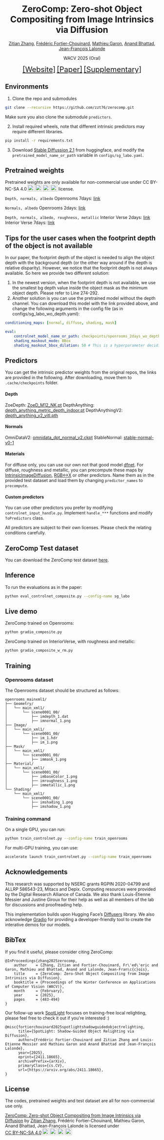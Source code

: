 <h1 align="center"> ZeroComp: Zero-shot Object Compositing from Image Intrinsics via Diffusion </h1>

<p align="center"><a href="https://zzt76.github.io/" target="_blank">Zitian Zhang</a>, <a href="https://ca.linkedin.com/in/lefreud/en" target="_blank">Frédéric Fortier-Chouinard</a>, <a href="https://mathieugaron.ca/" target="_blank">Mathieu Garon</a>, <a href="https://anandbhattad.github.io/" target="_blank">Anand Bhattad</a>, <a href="https://vision.gel.ulaval.ca/~jflalonde/" target="_blank">Jean-François Lalonde</a>

<p align="center">WACV 2025 (Oral)</p>

<p>               
 <center>
    <span style="font-size:24px"><a href='https://lvsn.github.io/ZeroComp/'>[Website]</a></span>
    <span style="font-size:24px"><a href='https://arxiv.org/abs/2410.08168'>[Paper]</a></span>
    <span style="font-size:24px"><a href='https://lvsn.github.io/ZeroComp/supp/index.html'>[Supplementary]</a></span><br>
</center>
</p>

## Environments

1. Clone the repo and submodules
```bash
git clone --recursive https://github.com/zzt76/zerocomp.git
```
Make sure you also clone the submodule ```predictors```.

2. Install required wheels, note that different intrinsic predictors may require different libraries.
```bash
pip install -r requirements.txt
```

3. Download [Stable Diffussion 2.1](https://huggingface.co/stabilityai/stable-diffusion-2-1) from huggingface, and modify the ```pretrained_model_name_or_path``` variable in ```configs/sg_labo.yaml```.


## Pretrained weights

Pretrained weights are only available for non-commercial use under CC BY-NC-SA 4.0<img
style="height:22px!important;margin-left:3px;vertical-align:text-bottom;"
src="https://mirrors.creativecommons.org/presskit/icons/cc.svg?ref=chooser-v1" alt=""><img
style="height:22px!important;margin-left:3px;vertical-align:text-bottom;"
src="https://mirrors.creativecommons.org/presskit/icons/by.svg?ref=chooser-v1" alt=""><img
style="height:22px!important;margin-left:3px;vertical-align:text-bottom;"
src="https://mirrors.creativecommons.org/presskit/icons/nc.svg?ref=chooser-v1" alt=""><img
style="height:22px!important;margin-left:3px;vertical-align:text-bottom;"
src="https://mirrors.creativecommons.org/presskit/icons/sa.svg?ref=chooser-v1" alt=""></a> license.

```Depth, normals, albedo```
Openrooms 7days: [link](https://hdrdb-public.s3.valeria.science/zerocomp/openrooms_7days.zip)

```Normals, albedo```
Openrooms 2days: [link](https://hdrdb-public.s3.valeria.science/zerocomp/openrooms_2days_wo_depth.zip)

```Depth, normals, albedo, roughness, metallic```
Interior Verse 2days: [link](https://hdrdb-public.s3.valeria.science/zerocomp/interior_verse_2days.zip)
Interior Verse 7days: [link](https://hdrdb-public.s3.valeria.science/zerocomp/interior_verse_7days.zip)

## Tips for the user cases when the footprint depth of the object is not available
In our paper, the footprint depth of the object is needed to align the object depth with the background depth (or the other way around if the depth is relative disparity). However, we notice that the footprint depth is not always available. So here we provide two different solution:
1. In the newest version, when the footprint depth is not available, we use the smallest bg depth value inside the object mask as the minimum object depth. Please refer to Line 274-292.
2. Another solution is you can use the pretrained model without the depth channel. You can download this model with the link provided above, and change the following arguments in the config file (as in configs/sg_labo_wo_depth.yaml):
```yaml
conditioning_maps: [normal, diffuse, shading, mask]

eval:
    controlnet_model_name_or_path: checkpoints/openrooms_2days_wo_depth
    shading_maskout_mode: BBox
    shading_maskout_bbox_dilation: 50 # This is a hyperparameter deciding how large we should mask around the object
``` 


## Predictors
You can get the intrinsic predictor weights from the original repos, the links are provided in the following. After downloading, move them to ```.cache/checkpoints``` folder.

#### Depth
ZoeDepth: [ZoeD_M12_NK.pt](https://github.com/isl-org/ZoeDepth)
DepthAnything: [depth_anything_metric_depth_indoor.pt](https://github.com/LiheYoung/Depth-Anything)
DepthAnythingV2: [depth_anything_v2_vitl.pth](https://huggingface.co/depth-anything/Depth-Anything-V2-Large/resolve/main/depth_anything_v2_vitl.pth?download=true)

#### Normals
OmniDataV2: [omnidata_dpt_normal_v2.ckpt](https://github.com/EPFL-VILAB/omnidata/tree/main/omnidata_tools/torch)
StableNormal: [stable-normal-v0-1](https://github.com/Stable-X/StableNormal)

#### Materials
For diffuse only, you can use our own not that good model [dfnet](https://hdrdb-public.s3.valeria.science/zerocomp/dfnet_w_hypersim2.safetensors).
For diffuse, roughness and metallic, you can precompute these maps by [IntrinsicImageDiffusion](https://github.com/Peter-Kocsis/IntrinsicImageDiffusion), [RGB<->X](https://github.com/zheng95z/rgbx) or other predictors. Name them as in the provided test dataset and load them by changing ```predictor_names``` to ```precompute```.

#### Custom predictors
You can use other predictors you prefer by modifying ```controlnet_input_handle.py```. Implement ```handle_***``` functions and modify ```ToPredictors``` class.

All predictors are subject to their own licenses. Please check the relating conditions carefully.

## ZeroComp Test dataset
You can download the ZeroComp test dataset [here](https://hdrdb-public.s3.valeria.science/zerocomp/labo.zip).

## Inference
To run the evaluations as in the paper:
```bash
python eval_controlnet_composite.py --config-name sg_labo
```

## Live demo
ZeroComp trained on Openrooms:
```bash
python gradio_composite.py
```

ZeroComp trained on InteriorVerse, with roughness and metallic:
```bash
python gradio_composite_w_rm.py
```

## Training
### Openrooms dataset
The Openrooms dataset should be structured as follows:
```
openrooms_mainxml1/
├── Geometry/
│   └── main_xml1/
│       └── scene0001_00/
│           ├── imdepth_1.dat
│           ├── imnormal_1.png
├── Image/
│   └── main_xml1/
│       └── scene0001_00/
│           ├── im_1.hdr
│           ├── im_1.png
├── Mask/
│   └── main_xml1/
│       └── scene0001_00/
│           ├── immask_1.png
├── Material/
│   └── main_xml1/
│       └── scene0001_00/
│           ├── imbaseColor_1.png
│           ├── imroughness_1.png
│           ├── immetallic_1.png
└── Shading/
    └── main_xml1/
        └── scene0001_00/
            ├── imshading_1.png
            ├── imshadow_1.png
```
### Training command
On a single GPU, you can run:
```bash
python train_controlnet.py --config-name train_openrooms
```
For multi-GPU training, you can use:
```bash
accelerate launch train_controlnet.py --config-name train_openrooms
```

## Acknowledgements
This research was supported by NSERC grants RGPIN 2020-04799 and ALLRP 586543-23, Mitacs and Depix. Computing resources were provided by the Digital Research Alliance of Canada. We also thank Louis-Étienne Messier and Justine Giroux for their help as well as all members of the lab for discussions and proofreading help.

This implementation builds upon Hugging Face’s [Diffusers](https://github.com/huggingface/diffusers) library. We also acknowledge [Gradio](https://www.gradio.app/) for providing a developer-friendly tool to create the interative demos for our models.

## BibTex
If you find it useful, please consider citing ZeroComp:
```
@InProceedings{zhang2025zerocomp,
    author    = {Zhang, Zitian and Fortier-Chouinard, Fr\'ed\'eric and Garon, Mathieu and Bhattad, Anand and Lalonde, Jean-Fran\c{c}ois},
    title     = {ZeroComp: Zero-Shot Object Compositing from Image Intrinsics via Diffusion},
    booktitle = {Proceedings of the Winter Conference on Applications of Computer Vision (WACV)},
    month     = {February},
    year      = {2025},
    pages     = {483-494}
}
```
Our follow-up work [SpotLight](https://lvsn.github.io/spotlight/) focuses on training-free local relighting, please feel free to check it out if you're interested :)
```
@misc{fortierchouinard2025spotlightshadowguidedobjectrelighting,
      title={SpotLight: Shadow-Guided Object Relighting via Diffusion}, 
      author={Frédéric Fortier-Chouinard and Zitian Zhang and Louis-Etienne Messier and Mathieu Garon and Anand Bhattad and Jean-François Lalonde},
      year={2025},
      eprint={2411.18665},
      archivePrefix={arXiv},
      primaryClass={cs.CV},
      url={https://arxiv.org/abs/2411.18665}, 
}
```

## License
The codes, pretrained weights and test dataset are all for non-commercial use only.

<p xmlns:cc="http://creativecommons.org/ns#" xmlns:dct="http://purl.org/dc/terms/"><a property="dct:title"
        rel="cc:attributionURL" href="https://lvsn.github.io/ZeroComp/">ZeroComp: Zero-shot Object Compositing from
        Image Intrinsics via Diffusion</a> by
    <a rel="cc:attributionURL dct:creator" property="cc:attributionName" href="https://zzt76.github.io/">Zitian
        Zhang</a>, Frédéric Fortier-Chouinard, Mathieu Garon, Anand Bhattad,
    Jean-François Lalonde is licensed under <a href="https://creativecommons.org/licenses/by-nc-sa/4.0/?ref=chooser-v1"
        target="_blank" rel="license noopener noreferrer" style="display:inline-block;">CC BY-NC-SA 4.0<img
            style="height:22px!important;margin-left:3px;vertical-align:text-bottom;"
            src="https://mirrors.creativecommons.org/presskit/icons/cc.svg?ref=chooser-v1" alt=""><img
            style="height:22px!important;margin-left:3px;vertical-align:text-bottom;"
            src="https://mirrors.creativecommons.org/presskit/icons/by.svg?ref=chooser-v1" alt=""><img
            style="height:22px!important;margin-left:3px;vertical-align:text-bottom;"
            src="https://mirrors.creativecommons.org/presskit/icons/nc.svg?ref=chooser-v1" alt=""><img
            style="height:22px!important;margin-left:3px;vertical-align:text-bottom;"
            src="https://mirrors.creativecommons.org/presskit/icons/sa.svg?ref=chooser-v1" alt=""></a>
</p>
